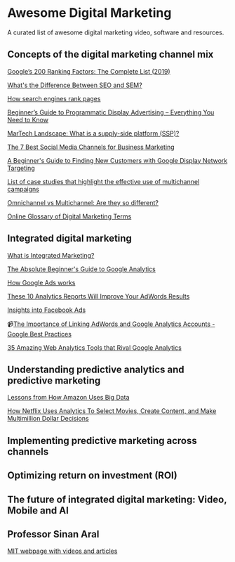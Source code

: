 # Awesome Digital Marketing
A curated list of awesome digital marketing video, software and resources.


## Concepts of the digital marketing channel mix
[Google’s 200 Ranking Factors: The Complete List (2019)](https://backlinko.com/google-ranking-factors)

[What's the Difference Between SEO and SEM? ](https://blog.hubspot.com/insiders/seo-sem-faqs)

[How search engines rank pages](https://moz.com/beginners-guide-to-seo/how-search-engines-operate)

[Beginner’s Guide to Programmatic Display Advertising – Everything You Need to Know](https://www.cardinaldigitalmarketing.com/blog/programmatic-display-advertising/)

[MarTech Landscape: What is a supply-side platform (SSP)?](https://martechtoday.com/martech-landscape-what-supply-side-platform-ssp-168375)

[The 7 Best Social Media Channels for Business Marketing](https://www.huffingtonpost.com/young-entrepreneur-council/the-10-best-social-media_b_11654820.html)

[A Beginner's Guide to Finding New Customers with Google Display Network Targeting](https://www.wordstream.com/blog/ws/2015/02/10/google-display-network-targeting)

[List of case studies that highlight the effective use of multichannel campaigns](https://www.b2bmarketing.net/en-gb/b2b-marketing-awards-2017-case-studies)

[Omnichannel vs Multichannel: Are they so different?](https://multichannelmerchant.com/blog/omnichannel-vs-multichannel-different/)

[Online Glossary of Digital Marketing Terms](https://www.marketingterms.com/dictionary/)

## Integrated digital marketing

[What is Integrated Marketing?](https://www.smartinsights.com/traffic-building-strategy/integrated-marketing-communications/what-is-integrated-marketing/)

[The Absolute Beginner's Guide to Google Analytics](https://moz.com/blog/absolute-beginners-guide-to-google-analytics)

[How Google Ads works](https://moz.com/blog/absolute-beginners-guide-to-google-analytics)

[These 10 Analytics Reports Will Improve Your AdWords Results](https://searchengineland.com/10-analytics-reports-will-improve-adwords-results-198918)

[Insights into Facebook Ads](https://blog.bufferapp.com/facebook-advertising-tips)

:video_camera:[The Importance of Linking AdWords and Google Analytics Accounts - Google Best Practices](https://www.youtube.com/watch?v=O4e0qJL5t1w&t=2s&index=1&list=PL9piTIvKJnJNHcmzzcIMKKdkRCkR0XxtZ)

[35 Amazing Web Analytics Tools that Rival Google Analytics](https://dynomapper.com/blog/21-sitemaps-and-seo/436-35-amazing-web-analytics-tools-that-rival-google-analytics)

## Understanding predictive analytics and predictive marketing

[Lessons from How Amazon Uses Big Data](https://www.smartdatacollective.com/lessons-how-amazon-uses-big-data/)

[How Netflix Uses Analytics To Select Movies, Create Content, and Make Multimillion Dollar Decisions](https://neilpatel.com/blog/how-netflix-uses-analytics/)

## Implementing predictive marketing across channels

## Optimizing return on investment (ROI)

## The future of integrated digital marketing: Video, Mobile and AI

## Professor Sinan Aral

[MIT webpage with videos and articles](http://ide.mit.edu/about-us/people/sinan-aral)
